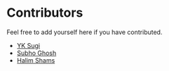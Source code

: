 # Contributors

Feel free to add yourself here if you have contributed.

- [YK Sugi](https://github.com/ykdojo)
- [Subho Ghosh](https://github.com/subhoghoshX)
- [Halim Shams](https://github.com/Halim-Shams)
